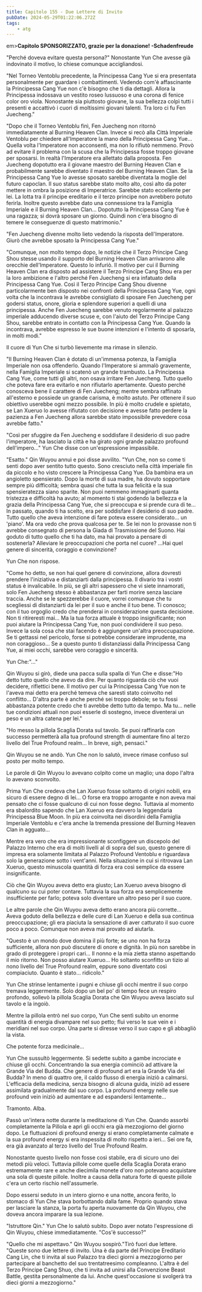 ```yaml
---
title: Capitolo 155 - Due Lettere di Invito
pubDate: 2024-05-29T01:22:06.272Z
tags:
    - atg
---
```





em><strong>Capitolo SPONSORIZZATO, grazie per la donazione!
-Schadenfreude</strong></em>


"Perché doveva evitare questa persona?" Nonostante Yun Che avesse già indovinato il motivo, lo chiese comunque accigliandosi.


"Nel Torneo Ventoblu precedente, la Principessa Cang Yue si era presentata personalmente per guardare i combattimenti. Vedendo com'è affascinante la Principessa Cang Yue non c'è bisogno che ti dia dettagli.
Allora la Principessa indossava un vestito roseo lussuoso e una corona di fenice color oro viola. Nonostante sia piuttosto giovane, la sua bellezza colpì tutti i presenti e accattivò i cuori di moltissimi giovani talenti. Tra loro ci fu Fen Juecheng."


"Dopo che il Torneo Ventoblu finì, Fen Juecheng non ritornò immediatamente al Burning Heaven Clan. Invece si recò alla Città Imperiale Ventoblu per chiedere all'Imperatore la mano della Principessa Cang Yue... Quella volta l'Imperatore non acconsentì, ma non lo rifiutò nemmeno.
Provò ad evitare il problema con la scusa che la Principessa fosse troppo giovane per sposarsi.
In realtà l'Imperatore era allettato dalla proposta. Fen Juecheng dopotutto era il giovane maestro del Burning Heaven Clan e probabilmente sarebbe diventato il maestro del Burning Heaven Clan. Se la Principessa Cang Yue lo avesse sposato sarebbe diventata la moglie del futuro capoclan.
Il suo status sarebbe stato molto alto, così alto da poter mettere in ombra la posizione di Imperatrice. Sarebbe stato eccellente per lei. La lotta tra il principe ereditario e il terzo principe non avrebbero potuto ferirla.
Inoltre questo avrebbe dato una connessione tra la Famiglia Imperiale e il Burning Heaven Clan...
Dopotutto la Principessa Cang Yue è una ragazza; si dovrà sposare un giorno. Quindi non c'era bisogno di temere le conseguenze di questo matrimonio."


"Fen Juecheng divenne molto lieto vedendo la risposta dell'Imperatore. Giurò che avrebbe sposato la Principessa Cang Yue."


"Comunque, non molto tempo dopo, le notizie che il Terzo Principe Cang Shou stesse usando il supporto del Burning Heaven Clan arrivarono alle orecchie dell'Imperatore. Questo lo infuriò.
Il motivo per cui il Burning Heaven Clan era disposto ad assistere il Terzo Principe Cang Shou era per la loro ambizione e l'altro perché Fen Juecheng si era infatuato della Principessa Cang Yue. 
Così il Terzo Principe Cang Shou divenne particolarmente ben disposto nei confronti della Principessa Cang Yue, ogni volta che la incontrava le avrebbe consigliato di sposare Fen Juecheng per godersi status, onore, gloria e splendore superiori a quelli di una principessa. Anche Fen Juecheng sarebbe venuto regolarmente al palazzo imperiale adducendo diverse scuse e, con l'aiuto del Terzo Principe Cang Shou, sarebbe entrato in contatto con la Principessa Cang Yue. Quando la incontrava, avrebbe espresso le sue buone intenzioni e l'intento di sposarla, in molti modi."


Il cuore di Yun Che si turbò lievemente ma rimase in silenzio.


"Il Burning Heaven Clan è dotato di un'immensa potenza, la Famiglia Imperiale non osa offenderlo.
Quando l'Imperatore si ammalò gravemente, nella Famiglia Imperiale si scatenò un grande trambusto.
La Principessa Cang Yue, come tutti gli altri, non osava irritare Fen Juecheng. Tutto quello che poteva fare era evitarlo e non rifiutarlo apertamente. Questo perché conosceva bene il carattere di Fen Juecheng; mentre sembra raffinato all'esterno e possiede un grande carisma, è molto astuto. Per ottenere il suo obiettivo userebbe ogni mezzo possibile. 
In più è molto crudele e spietato, se Lan Xueruo lo avesse rifiutato con decisione e avesse fatto perdere la pazienza a Fen Juecheng allora sarebbe stato impossibile prevedere cosa avrebbe fatto."


"Così per sfuggire da Fen Juecheng e soddisfare il desiderio di suo padre l'imperatore, ha lasciato la città e ha girato ogni grande palazzo profound dell'impero..." Yun Che disse con un'espressione impassibile.


"Esatto." Qin Wuyou annuì e poi disse avvilito. "Yun Che, non so come ti senti dopo aver sentito tutto questo. Sono cresciuto nella città imperiale fin da piccolo e ho visto crescere la Principessa Cang Yue. Da bambina era un angioletto spensierato.
Dopo la morte di sua madre, ha dovuto sopportare sempre più difficoltà; sembra quasi che tutta la sua felicità e la sua spensieratezza siano sparite. Non puoi nemmeno immaginarti quanta tristezza e difficoltà ha avuto; al momento ti stai godendo la bellezza e la grazia della Principessa Cang Yue, che si preoccupa e si prende cura di te... 
In passato, quando ti ha scelto, era per soddisfare il desiderio di suo padre. Tutto quello che aveva intenzione di fare poteva essere considerato... un 'piano'. Ma ora vedo che prova qualcosa per te. Se lei non lo provasse non ti avrebbe consegnato di persona la Giada di Trasmissione del Suono.
Hai goduto di tutto quello che ti ha dato, ma hai provato a pensare di sostenerla? Alleviare le preoccupazioni che porta nel cuore? ...Hai quel genere di sincerità, coraggio e convinzione?


Yun Che non rispose.


"Come ho detto, se non hai quel genere di convinzione, allora dovresti prendere l'iniziativa e distanziarti dalla principessa. Il divario tra i vostri status è invalicabile.
In più, se gli altri sapessero che vi siete innamorati, solo Fen Juecheng stesso è abbastanza per farti morire senza lasciare traccia. Anche se le spezzerebbe il cuore, vorrei comunque che tu scegliessi di distanziarti da lei per il suo e anche il tuo bene.
Ti conosco; con il tuo orgoglio credo che prenderai in considerazione questa decisione. Non ti ritireresti mai... Ma la tua forza attuale è troppo insignificante; non puoi aiutare la Principessa Cang Yue, non puoi condividere il suo peso.
Invece la sola cosa che stai facendo è aggiungere un'altra preoccupazione. Se ti gettassi nel pericolo, forse si potrebbe considerare imprudente, ma non coraggioso... 
Se a questo punto ti distanziassi dalla Principessa Cang Yue, ai miei occhi, sarebbe vero coraggio e sincerità.


Yun Che:"..."


Qin Wuyou si girò, diede una pacca sulla spalla di Yun Che e disse:"Ho detto tutto quello che avevo da dire. Per quanto riguarda ciò che vuoi decidere, riflettici bene.
Il motivo per cui la Principessa Cang Yue non te l'aveva mai detto era perché temeva che saresti stato coinvolto nel conflitto... D'altra parte è anche perché sei troppo debole; se tu fossi abbastanza potente credo che ti avrebbe detto tutto da tempo.
Ma tu... nelle tue condizioni attuali non puoi esserle di sostegno, invece diventerai un peso e un altra catena per lei."


"Ho messo la pillola Scaglia Dorata sul tavolo. Se puoi raffinarla con successo permetterà alla tua profound strength di aumentare fino al terzo livello del True Profound realm... In breve, *sigh*, pensaci."


Qin Wuyou se ne andò. Yun Che non lo salutò, invece rimase confuso sul posto per molto tempo.


Le parole di Qin Wuyou lo avevano colpito come un maglio; una dopo l'altra lo avevano sconvolto.


Prima Yun Che credeva che Lan Xueruo fosse soltanto di origini nobili, era sicuro di essere degno di lei... O forse era troppo arrogante e non aveva mai pensato che ci fosse qualcuno di cui non fosse degno.
Tuttavia al momento era sbalordito sapendo che Lan Xueruo era davvero la leggendaria Principessa Blue Moon. In più era coinvolta nei disordini della Famiglia Imperiale Ventoblu e c'era anche la tremenda pressione del Burning Heaven Clan in agguato...


Mentre era vero che era impressionante sconfiggere un discepolo del Palazzo Interno che era di molti livelli al di sopra del suo, questo genere di impresa era solamente limitata al Palazzo Profound Ventoblu e riguardava solo la generazione sotto i vent'anni. Nella situazione in cui si ritrovava Lan Xueruo, questo minuscola quantità di forza era così semplice da essere insignificante.


Ciò che Qin Wuyou aveva detto era giusto; Lan Xueruo aveva bisogno di qualcuno su cui poter contare. Tuttavia la sua forza era semplicemente insufficiente per farlo; poteva solo diventare un altro peso per il suo cuore.


Le altre parole che Qin Wuyou aveva detto erano ancora più corrette... Aveva goduto della bellezza e delle cure di Lan Xueruo e della sua continua preoccupazione; gli era piaciuta la sensazione di aver catturato il suo cuore poco a poco. Comunque non aveva mai provato ad aiutarla.


"Questo è un mondo dove domina il più forte; se uno non ha forza sufficiente, allora non può discutere di onore e dignità. In più non sarebbe in grado di proteggere i propri cari... Il nonno e la mia zietta stanno aspettando il mio ritorno. Non posso aiutare Xueruo... Ho soltanto sconfitto un tizio al nono livello del True Profound realm, eppure sono diventato così compiaciuto. Quanto è stato... ridicolo."


Yun Che strinse lentamente i pugni e chiuse gli occhi mentre il suo corpo tremava leggermente. Solo dopo un bel po' di tempo fece un respiro profondo, sollevò la pillola Scaglia Dorata che Qin Wuyou aveva lasciato sul tavolo e la ingoiò.


Mentre la pillola entrò nel suo corpo, Yun Che sentì subito un enorme quantità di energia divampare nel suo petto; fluì verso le sue vein e i meridiani nel suo corpo. Una parte si diresse verso il suo capo e gli abbagliò la vista.


Che potente forza medicinale...


Yun Che sussultò leggermente. Si sedette subito a gambe incrociate e chiuse gli occhi.
Concentrando la sua energia cominciò ad attivare la Grande Via del Budda. Che genere di profound art era la Grande Via del Budda? In meno di quattro ore, il caldo flusso di energia iniziò a calmarsi. L'efficacia della medicina, senza bisogno di alcuna guida, iniziò ad essere assimilata gradualmente dal suo corpo. La profound energy nelle sue profound vein iniziò ad aumentare e ad espandersi lentamente...


Tramonto. Alba.


Passò un'intera notte durante la meditazione di Yun Che. Quando assorbì completamente la Pillola e aprì gli occhi era già mezzogiorno del giorno dopo. Le fluttuazioni di profound energy si erano completamente calmate e la sua profound energy si era inspessita di molto rispetto a ieri... Sei ore fa, era già avanzato al terzo livello del True Profound Realm.


Nonostante questo livello non fosse così stabile, era di sicuro uno dei metodi più veloci.
Tuttavia pillole come quelle della Scaglia Dorata erano estremamente rare e anche diecimila monete d'oro non potevano acquistare una sola di queste pillole.
Inoltre a causa della natura forte di queste pillole c'era un certo rischio nell'assumerle.


Dopo essersi seduto in un intero giorno e una notte, ancora ferito, lo stomaco di Yun Che stava borbottando dalla fame. Proprio quando stava per lasciare la stanza, la porta fu aperta nuovamente da Qin Wuyou, che doveva ancora imparare la sua lezione.


"Istruttore Qin." Yun Che lo salutò subito. Dopo aver notato l'espressione di Qin Wuyou, chiese immediatamente. "Cos'è successo?"


"Quello che mi aspettavo." Qin Wuyou sospirò."Tirò fuori due lettere. "Queste sono due lettere di invito. Una è da parte del Principe Ereditario Cang Lin, che ti invita al suo Palazzo tra dieci giorni a mezzogiorno per partecipare al banchetto del suo trentatreesimo compleanno. L'altra è del Terzo Principe Cang Shuo, che ti invita ad unirsi alla Convenzione Beast Battle, gestita personalmente da lui. Anche quest'occasione si svolgerà tra dieci giorni a mezzogiorno."







